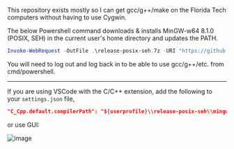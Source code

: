 This repository exists mostly so I can get gcc/g++/make on the Florida Tech computers without having to use Cygwin.

The below Powershell command downloads & installs MinGW-w64 8.1.0 (POSIX, SEH) in the current user's home directory and updates the PATH.

```powershell
Invoke-WebRequest -OutFile .\release-posix-seh.7z -URI "https://github.com/dmcdo/mingw-w64-install-script/raw/master/x86_64-8.1.0-release-posix-seh-rt_v6-rev0.7z";Invoke-WebRequest -OutFile .\7zr.exe -URI "https://www.7-zip.org/a/7zr.exe";cmd /c "7zr.exe x release-posix-seh.7z -o$env:USERPROFILE\release-posix-seh -y";Remove-Item .\release-posix-seh.7z;Remove-Item .\7zr.exe;cmd /c "mklink /H $env:USERPROFILE\release-posix-seh\mingw64\bin\make.exe $env:USERPROFILE\release-posix-seh\mingw64\bin\mingw32-make.exe";$oldpath = (Get-ItemProperty -Path 'Registry::HKEY_CURRENT_USER\Environment').path;$newpath = "$env:USERPROFILE\release-posix-seh\mingw64\bin;" + $oldpath;Set-ItemProperty -Path 'Registry::HKEY_CURRENT_USER\Environment' -Name PATH -Value $newpath;Write-Output "Done. Log out and log back in for the changes to take full effect.";
```

You will need to log out and log back in to be able to use gcc/g++/etc. from cmd/powershell.

<hr/>

If you are using VSCode with the C/C++ extension, add the following to your `settings.json` file,
```json
"C_Cpp.default.compilerPath": "${userprofile}\\release-posix-seh\\mingw64\\bin\\g++.exe"
```
or use GUI:

![image](https://user-images.githubusercontent.com/40744272/187100794-4563412c-b0b4-40d9-999f-e0cbda72c0f6.png)
